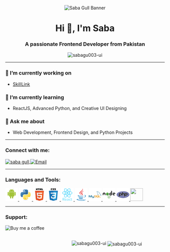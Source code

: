 <!-- Professional Banner -->
<p align="center">
  <img src="https://i.ibb.co/GvMB0Mwn/saba-image.webp" alt="Saba Gull Banner" width="100%" height="50"  />
</p>


<h1 align="center">Hi 👋, I'm Saba</h1>
<h3 align="center">A passionate Frontend Developer from Pakistan</h3>

<p align="center">
  <img src="https://komarev.com/ghpvc/?username=sabagu003-ui&label=Profile%20Views&color=1abc9c&style=flat" alt="sabagu003-ui" />
</p>

---

### 🔭 I’m currently working on
- [SkillLink](https://github.com/sabagu003-ui/SKILLLINK.git)

### 🌱 I’m currently learning
- ReactJS, Advanced Python, and Creative UI Designing

### 💬 Ask me about
- Web Development, Frontend Design, and Python Projects

---

<h3 align="left">Connect with me:</h3>
<p align="left">
<a href="https://www.linkedin.com/in/saba-gull-639018388/" target="_blank">
  <img align="center" src="https://raw.githubusercontent.com/rahuldkjain/github-profile-readme-generator/master/src/images/icons/Social/linked-in-alt.svg" alt="saba gull" height="30" width="40" />
</a>
<a href="mailto:23-20911-074@cs.fjwu.edu.pk">
  <img align="center" src="https://cdn-icons-png.flaticon.com/512/732/732200.png" alt="Email" height="30" width="40" />
</a>
</p>

---

<h3 align="left">Languages and Tools:</h3>
<p align="left">
<a href="https://developer.android.com" target="_blank" rel="noreferrer">
  <img src="https://raw.githubusercontent.com/devicons/devicon/master/icons/android/android-original-wordmark.svg" width="40" height="40"/>
</a>
<a href="https://www.python.org" target="_blank" rel="noreferrer">
  <img src="https://raw.githubusercontent.com/devicons/devicon/master/icons/python/python-original.svg" width="40" height="40"/>
</a>
<a href="https://www.w3.org/html/" target="_blank" rel="noreferrer">
  <img src="https://raw.githubusercontent.com/devicons/devicon/master/icons/html5/html5-original-wordmark.svg" width="40" height="40"/>
</a>
<a href="https://www.w3schools.com/css/" target="_blank" rel="noreferrer">
  <img src="https://raw.githubusercontent.com/devicons/devicon/master/icons/css3/css3-original-wordmark.svg" width="40" height="40"/>
</a>
<a href="https://reactjs.org/" target="_blank" rel="noreferrer">
  <img src="https://raw.githubusercontent.com/devicons/devicon/master/icons/react/react-original-wordmark.svg" width="40" height="40"/>
</a>
<a href="https://www.java.com" target="_blank" rel="noreferrer">
  <img src="https://raw.githubusercontent.com/devicons/devicon/master/icons/java/java-original.svg" width="40" height="40"/>
</a>
<a href="https://www.mysql.com/" target="_blank" rel="noreferrer">
  <img src="https://raw.githubusercontent.com/devicons/devicon/master/icons/mysql/mysql-original-wordmark.svg" width="40" height="40"/>
</a>
<a href="https://nodejs.org" target="_blank" rel="noreferrer">
  <img src="https://raw.githubusercontent.com/devicons/devicon/master/icons/nodejs/nodejs-original-wordmark.svg" width="40" height="40"/>
</a>
<a href="https://www.php.net" target="_blank" rel="noreferrer">
  <img src="https://raw.githubusercontent.com/devicons/devicon/master/icons/php/php-original.svg" width="40" height="40"/>
</a>
<a href="https://unity.com/" target="_blank" rel="noreferrer">
  <img src="https://www.vectorlogo.zone/logos/unity3d/unity3d-icon.svg" width="40" height="40"/>
</a>
</p>

---

<h3 align="left">Support:</h3>
<p>
  <a href="https://www.buymeacoffee.com/sabaguu">
    <img align="left" src="https://cdn.buymeacoffee.com/buttons/v2/default-yellow.png" height="50" width="210" alt="Buy me a coffee" />
  </a>
</p><br><br>

<p><img align="left" src="https://github-readme-stats.vercel.app/api/top-langs?username=sabagu003-ui&show_icons=true&locale=en&layout=compact" alt="sabagu003-ui" /></p>

<p>&nbsp;<img align="center" src="https://github-readme-stats.vercel.app/api?username=sabagu003-ui&show_icons=true&locale=en" alt="sabagu003-ui" /></p>
